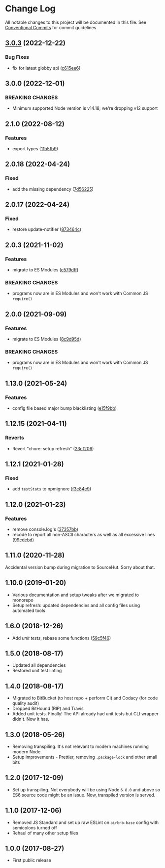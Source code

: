 # Change Log

All notable changes to this project will be documented in this file.
See [Conventional Commits](https://conventionalcommits.org) for commit guidelines.

## [3.0.3](https://github.com/codsen/codsen/compare/email-all-chars-within-ascii-cli@3.0.2...email-all-chars-within-ascii-cli@3.0.3) (2022-12-22)

### Bug Fixes

- fix for latest globby api ([c615ee6](https://github.com/codsen/codsen/commit/c615ee6ba4994d2df0f8d7a59e61c4d39693a574))

## 3.0.0 (2022-12-01)

### BREAKING CHANGES

- Minimum supported Node version is v14.18; we're dropping v12 support

## 2.1.0 (2022-08-12)

### Features

- export types ([11b5fb9](https://github.com/codsen/codsen/commit/11b5fb936ce20e0a77c3a09806773e1cd7695c50))

## 2.0.18 (2022-04-24)

### Fixed

- add the missing dependency ([7d56225](https://github.com/codsen/codsen/commit/7d56225e329f6cd9d37c375e3540ae5c16ab99eb))

## 2.0.17 (2022-04-24)

### Fixed

- restore update-notifier ([873464c](https://github.com/codsen/codsen/commit/873464ccf4ccf6dd1630622d8ce3624a45ffa9eb))

## 2.0.3 (2021-11-02)

### Features

- migrate to ES Modules ([c579dff](https://github.com/codsen/codsen/commit/c579dff3b23205e383035ca10ddcec671e35d0fe))

### BREAKING CHANGES

- programs now are in ES Modules and won't work with Common JS `require()`

## 2.0.0 (2021-09-09)

### Features

- migrate to ES Modules ([8c9d95d](https://github.com/codsen/codsen/commit/8c9d95d5dea0b769c2f070397141918a4893d575))

### BREAKING CHANGES

- programs now are in ES Modules and won't work with Common JS `require()`

## 1.13.0 (2021-05-24)

### Features

- config file based major bump blacklisting ([e15f9bb](https://github.com/codsen/codsen/commit/e15f9bba1c4fd5f847ac28b3f38fa6ee633f5dca))

## 1.12.15 (2021-04-11)

### Reverts

- Revert "chore: setup refresh" ([23cf206](https://github.com/codsen/codsen/commit/23cf206970a087ff0fa04e61f94d919f59ab3881))

## 1.12.1 (2021-01-28)

### Fixed

- add `testStats` to npmignore ([f3c84e9](https://github.com/codsen/codsen/commit/f3c84e95afc5514214312f913692d85b2e12eb29))

## 1.12.0 (2021-01-23)

### Features

- remove console.log's ([37357bb](https://github.com/codsen/codsen/commit/37357bb53f9542ffbe129d3bd2a7660044bd6619))
- recode to report all non-ASCII characters as well as all excessive lines ([99cdebd](https://github.com/codsen/codsen/commit/99cdebd22d4364a15f0d99d1c83aa9cc07645b2f))

## 1.11.0 (2020-11-28)

Accidental version bump during migration to SourceHut. Sorry about that.

## 1.10.0 (2019-01-20)

- Various documentation and setup tweaks after we migrated to monorepo
- Setup refresh: updated dependencies and all config files using automated tools

## 1.6.0 (2018-12-26)

- Add _unit tests_, rebase some functions ([59c5f46](https://gitlab.com/codsen/codsen/tree/master/packages/email-all-chars-within-ascii-cli/commits/59c5f46))

## 1.5.0 (2018-08-17)

- Updated all dependencies
- Restored unit test linting

## 1.4.0 (2018-08-17)

- Migrated to BitBucket (to host repo + perform CI) and Codacy (for code quality audit)
- Dropped BitHound (RIP) and Travis
- Added unit tests. Finally! The API already had unit tests but CLI wrapper didn't. Now it has.

## 1.3.0 (2018-05-26)

- Removing transpiling. It's not relevant to modern machines running modern Node.
- Setup improvements - Prettier, removing `.package-lock` and other small bits

## 1.2.0 (2017-12-09)

- Set up transpiling. Not everybody will be using Node `6.8.0` and above so ES6 source code might be an issue. Now, transpiled version is served.

## 1.1.0 (2017-12-06)

- Removed JS Standard and set up raw ESLint on `airbnb-base` config with semicolons turned off
- Rehaul of many other setup files

## 1.0.0 (2017-08-27)

- First public release
